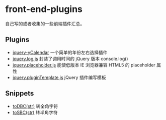 # front-end-plugins

自己写的或者收集的一些前端插件汇总。

## Plugins

* [jquery-yCalendar](./jquery-yCalendar) 一个简单的年份左右选择插件
* [jquery.log.js](./jquery-tools/jquery.log.js) 封装了调用时间的 jQuery 版本 console.log()
* [jquery.placeholder.js](./jquery-toos/jquery.placeholder.js) 能使低版本 IE 浏览器兼容 HTML5 的 placeholder 属性
* [jquery.pluginTemplate.js](./jquery-toos/jquery.pluginTemplate.js) jQuery 插件编写模板

## Snippets

* [toDBC(str)](./snippets) 转全角字符
* [toSBC(str)](./snippets) 转半角字符
